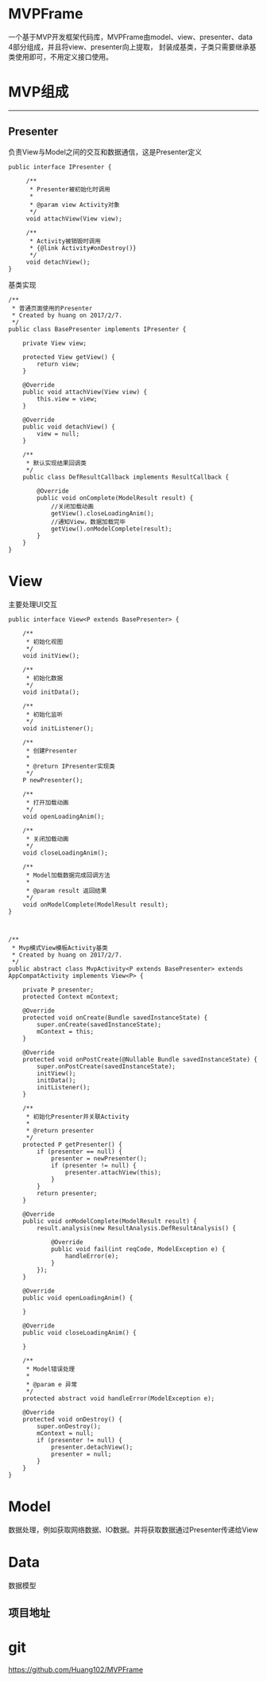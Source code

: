 # MVPFrame
一个基于MVP开发框架代码库，MVPFrame由model、view、presenter、data 4部分组成，并且将view、presenter向上提取，
封装成基类，子类只需要继承基类使用即可，不用定义接口使用。

# MVP组成
-------
## Presenter
负责View与Model之间的交互和数据通信，这是Presenter定义

    public interface IPresenter {

         /**
          * Presenter被初始化时调用
          *
          * @param view Activity对象
          */
         void attachView(View view);

         /**
          * Activity被销毁时调用
          * {@link Activity#onDestroy()}
          */
         void detachView();
    }

基类实现

    /**
     * 普通页面使用的Presenter
     * Created by huang on 2017/2/7.
     */
    public class BasePresenter implements IPresenter {

        private View view;

        protected View getView() {
            return view;
        }

        @Override
        public void attachView(View view) {
            this.view = view;
        }

        @Override
        public void detachView() {
            view = null;
        }

        /**
         * 默认实现结果回调类
         */
        public class DefResultCallback implements ResultCallback {

            @Override
            public void onComplete(ModelResult result) {
                //关闭加载动画
                getView().closeLoadingAnim();
                //通知View，数据加载完毕
                getView().onModelComplete(result);
            }
        }
    }

# View
主要处理UI交互

    public interface View<P extends BasePresenter> {

        /**
         * 初始化视图
         */
        void initView();

        /**
         * 初始化数据
         */
        void initData();

        /**
         * 初始化监听
         */
        void initListener();

        /**
         * 创建Presenter
         *
         * @return IPresenter实现类
         */
        P newPresenter();

        /**
         * 打开加载动画
         */
        void openLoadingAnim();

        /**
         * 关闭加载动画
         */
        void closeLoadingAnim();

        /**
         * Model加载数据完成回调方法
         *
         * @param result 返回结果
         */
        void onModelComplete(ModelResult result);
    }



    /**
     * Mvp模式View模板Activity基类
     * Created by huang on 2017/2/7.
     */
    public abstract class MvpActivity<P extends BasePresenter> extends AppCompatActivity implements View<P> {

        private P presenter;
        protected Context mContext;

        @Override
        protected void onCreate(Bundle savedInstanceState) {
            super.onCreate(savedInstanceState);
            mContext = this;
        }

        @Override
        protected void onPostCreate(@Nullable Bundle savedInstanceState) {
            super.onPostCreate(savedInstanceState);
            initView();
            initData();
            initListener();
        }

        /**
         * 初始化Presenter并关联Activity
         *
         * @return presenter
         */
        protected P getPresenter() {
            if (presenter == null) {
                presenter = newPresenter();
                if (presenter != null) {
                    presenter.attachView(this);
                }
            }
            return presenter;
        }

        @Override
        public void onModelComplete(ModelResult result) {
            result.analysis(new ResultAnalysis.DefResultAnalysis() {

                @Override
                public void fail(int reqCode, ModelException e) {
                    handleError(e);
                }
            });
        }

        @Override
        public void openLoadingAnim() {

        }

        @Override
        public void closeLoadingAnim() {

        }

        /**
         * Model错误处理
         *
         * @param e 异常
         */
        protected abstract void handleError(ModelException e);

        @Override
        protected void onDestroy() {
            super.onDestroy();
            mContext = null;
            if (presenter != null) {
                presenter.detachView();
                presenter = null;
            }
        }
    }

# Model
数据处理，例如获取网络数据、IO数据。并将获取数据通过Presenter传递给View

# Data
数据模型


项目地址
-------
# git
https://github.com/Huang102/MVPFrame
